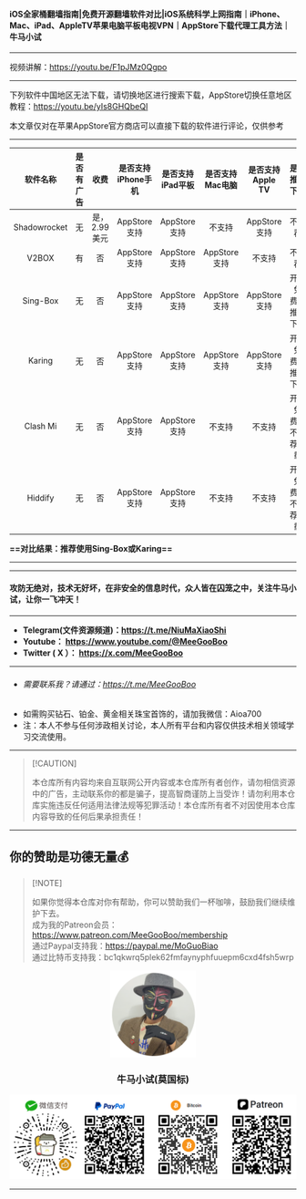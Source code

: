 #### iOS全家桶翻墙指南|免费开源翻墙软件对比|iOS系统科学上网指南｜iPhone、Mac、iPad、AppleTV苹果电脑平板电视VPN｜AppStore下载代理工具方法｜牛马小试

****

视频讲解：https://youtu.be/F1pJMz0Qgpo

****

下列软件中国地区无法下载，请切换地区进行搜索下载，AppStore切换任意地区教程：https://youtu.be/yIs8GHQbeQI

本文章仅对在苹果AppStore官方商店可以直接下载的软件进行评论，仅供参考

****

|   软件名称   | 是否有广告 |     收费     | 是否支持iPhone手机 | 是否支持iPad平板 | 是否支持Mac电脑 | 是否支持Apple TV |     是否推荐下载     |
| :----------: | :--------: | :----------: | :----------------: | :--------------: | :-------------: | :--------------: | :------------------: |
| Shadowrocket |     无     | 是，2.99美元 |    AppStore支持    |   AppStore支持   |     不支持      |   AppStore支持   |        不推荐        |
|    V2BOX     |     有     |      否      |    AppStore支持    |   AppStore支持   |  AppStore支持   |      不支持      |        不推荐        |
|   Sing-Box   |     无     |      否      |    AppStore支持    |   AppStore支持   |  AppStore支持   |   AppStore支持   |  开源免费，推荐下载  |
|    Karing    |     无     |      否      |    AppStore支持    |   AppStore支持   |  AppStore支持   |   AppStore支持   |  开源免费，推荐下载  |
|   Clash Mi   |     无     |      否      |    AppStore支持    |   AppStore支持   |     不支持      |      不支持      | 开源免费，不推荐下载 |
|   Hiddify    |     无     |      否      |    AppStore支持    |   AppStore支持   |     不支持      |      不支持      | 开源免费，不推荐下载 |

**==对比结果：推荐使用Sing-Box或Karing==**







****

****

#### 攻防无绝对，技术无好坏，在非安全的信息时代，众人皆在囚笼之中，关注牛马小试，让你一飞冲天！

****

- **Telegram(文件资源频道)：https://t.me/NiuMaXiaoShi**
- **Youtube：  https://www.youtube.com/@MeeGooBoo**
- **Twitter ( X ）：  https://x.com/MeeGooBoo**

****

- ###### 需要联系我？请通过：https://t.me/MeeGooBoo
- 如需购买钻石、铂金、黄金相关珠宝首饰的，请加我微信：Aioa700
- 注：本人不参与任何涉政相关讨论，本人所有平台和内容仅供技术相关领域学习交流使用。

****

>  [!CAUTION]
>
> 本仓库所有内容均来自互联网公开内容或本仓库所有者创作，请勿相信资源中的广告，主动联系你的都是骗子，提高智商谨防上当受诈！请勿利用本仓库实施违反任何适用法律法规等犯罪活动！本仓库所有者不对因使用本仓库内容导致的任何后果承担责任！

****

## 你的赞助是功德无量💰

>  [!NOTE]
>
> 如果你觉得本仓库对你有帮助，你可以赞助我们一杯咖啡，鼓励我们继续维护下去。<br>
> 成为我的Patreon会员：https://www.patreon.com/MeeGooBoo/membership<br>
> 通过Paypal支持我：https://paypal.me/MoGuoBiao<br>
> 通过比特币支持我：bc1qkwrq5plek62fmfaynyphfuuepm6cxd4fsh5wrp



<p align="center" >
    <img src="https://raw.githubusercontent.com/MeeGooBoo/2025/refs/heads/main/static/imgs/logo.png" width="150">
    <h3 align="center">牛马小试(莫国标)</h3>
    <p align="center">
        <img src="https://raw.githubusercontent.com/MeeGooBoo/2025/refs/heads/main/static/imgs/pays.png">
    </p>
</p>


****
